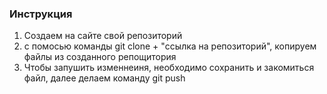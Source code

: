 ### Инструкция 

1. Создаем на сайте свой репозиторий 
2. с помосью команды git clone + "ссылка на репозиторий", копируем файлы из созданного репощитория 
3. Чтобы запушить изменнеиня, необходимо сохранить и закомиться файл, далее делаем команду git push 